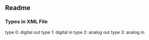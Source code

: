 ## Readme

### Types in XML File
type 0: digital out
type 1: digital in
type 2: analog out
type 3: analog in
